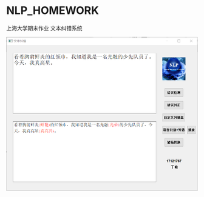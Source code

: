 # NLP_HOMEWORK

上海大学期末作业 文本纠错系统

![test](https://github.com/Splending6/NLP_HOMEWORK/raw/master/123.png)